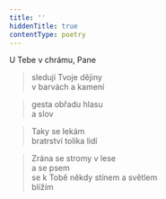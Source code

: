 ```yaml
---
title: ''
hiddenTitle: true
contentType: poetry
---
```


>   

  

>   

  

U Tebe v chrámu, Pane

> sleduji Tvoje dějiny  
> v barvách a kamení

  

> gesta obřadu hlasu  
> a slov

  

> Taky se lekám  
> bratrství tolika lidí

  

> Zrána se stromy v lese  
> a se psem  
> se k Tobě někdy stínem a světlem  
> blížím
